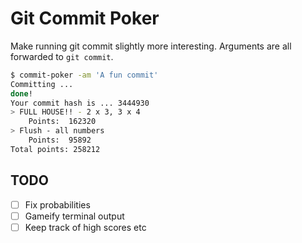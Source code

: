 # Git Commit Poker

Make running git commit slightly more interesting.  Arguments are all forwarded to `git commit`.

```bash
$ commit-poker -am 'A fun commit'
Committing ...
done!
Your commit hash is ... 3444930
> FULL HOUSE!! - 2 x 3, 3 x 4
    Points:  162320
> Flush - all numbers
    Points:  95892
Total points: 258212
```

## TODO

- [ ] Fix probabilities
- [ ] Gameify terminal output
- [ ] Keep track of high scores etc
